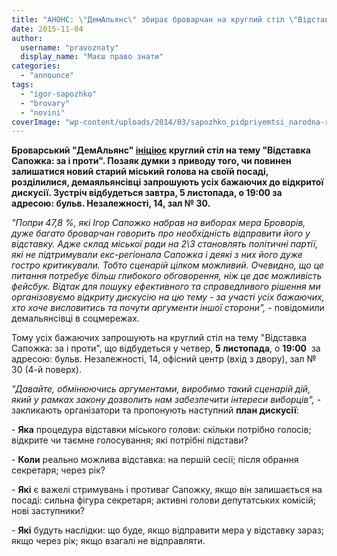 ```yaml
---
title: "АНОНС: \"ДемАльянс\" збирає броварчан на круглий стіл \"Відставка Сапожка: за і проти\""
date: 2015-11-04
author: 
  username: "pravoznaty"
  display_name: "Маєш право знати"
categories: 
  - "announce"
tags: 
  - "igor-sapozhko"
  - "brovary"
  - "novini"
coverImage: "wp-content/uploads/2014/03/sapozhko_pidpriyemtsi_narodna-rada08.jpg"
---
```


**Броварський "ДемАльянс" [ініціює](https://www.facebook.com/events/1747310052163862/) круглий стіл на тему "Відставка Сапожка: за і проти". Позаяк думки з приводу того, чи повинен залишатися новий старий міський голова на своїй посаді, розділилися, демаяльянсівці запрошують усіх бажаючих до відкритої дискусії. Зустріч відбудеться завтра, 5 листопада, о 19:00 за адресою: бульв. Незалежності, 14, зал № 30.**

_"Попри 47,8 %, які Ігор Сапожко набрав на виборах мера Броварів, дуже багато броварчан говорить про необхідність відправити його у відставку. Адже склад міської ради на 2\\3 становлять політичні партії, які не підтримували екс-регіонала Сапожка і деякі з них його дуже гостро критикували. Тобто сценарій цілком можливий. Очевидно, що це питання потребує більш глибокого обговорення, ніж це дає можливість фейсбук. Відтак для пошуку ефективного та справедливого рішення ми організовуємо відкриту дискусію на цю тему - за участі усіх бажаючих, хто хоче висловитись та почути аргументи іншої сторони",_ - повідомили демальянсівці в соцмережах.

Тому усіх бажаючих запрошують на круглий стіл на тему "Відставка Сапожка: за і проти", що відбудеться у четвер, **5 листопада**, о **19:00**  за адресою: бульв. Незалежності, 14, офісний центр (вхід з двору), зал № 30 (4-й поверх).

_"Давайте, обмінюючись аргументами, виробимо такий сценарій дій, який у рамках закону дозволить нам забезпечити інтереси виборців",_ - закликають організатори та пропонують наступний **план дискусії**:

\- **Яка** процедура відставки міського голови: скільки потрібно голосів; відкрите чи таємне голосування; які потрібні підстави?

\- **Коли** реально можлива відставка: на першій сесії; після обрання секретаря; через рік?

\- **Які** є важелі стримувань і противаг Сапожку, якщо він залишається на посаді: сильна фігура секретаря; активні голови депутатських комісій; нові заступники?

\- **Які** будуть наслідки: що буде, якщо відправити мера у відставку зараз; якщо через рік; якщо взагалі не відправляти.
